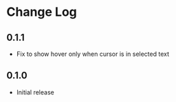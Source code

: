 # Change Log

## 0.1.1

- Fix to show hover only when cursor is in selected text

## 0.1.0

- Initial release
